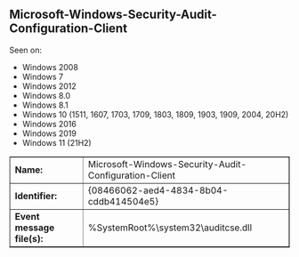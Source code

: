 ## Microsoft-Windows-Security-Audit-Configuration-Client

Seen on:
* Windows 2008
* Windows 7
* Windows 2012
* Windows 8.0
* Windows 8.1
* Windows 10 (1511, 1607, 1703, 1709, 1803, 1809, 1903, 1909, 2004, 20H2)
* Windows 2016
* Windows 2019
* Windows 11 (21H2)

<table border="1" class="docutils">
  <tbody>
    <tr>
      <td><b>Name:</b></td>
      <td>Microsoft-Windows-Security-Audit-Configuration-Client</td>
    </tr>
    <tr>
      <td><b>Identifier:</b></td>
      <td>{08466062-aed4-4834-8b04-cddb414504e5}</td>
    </tr>
    <tr>
      <td><b>Event message file(s):</b></td>
      <td>%SystemRoot%\system32\auditcse.dll</td>
    </tr>
  </tbody>
</table>

&nbsp;

